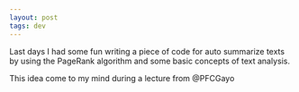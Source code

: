 ```yaml
---
layout: post
tags: dev
---
```


Last days I had some fun writing a piece of code for auto summarize texts by using the PageRank algorithm and some basic concepts of text analysis.

This idea come to my mind during a lecture from @PFCGayo

